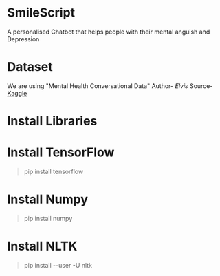# SmileScript
A personalised Chatbot that helps people with their mental anguish and Depression

# Dataset
We are using "Mental Health Conversational Data" 
Author- *Elvis* 
Source- [Kaggle](https://www.kaggle.com/datasets/elvis23/mental-health-conversational-data)

# Install Libraries
# Install TensorFlow
>pip install tensorflow
# Install Numpy
>pip install numpy
# Install NLTK
>pip install --user -U nltk

